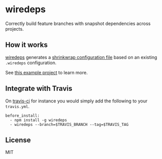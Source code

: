 # wiredeps

Correctly build feature branches with snapshot dependencies across projects.


## How it works

[wiredeps](https://github.com/nikku/wiredeps) generates a [shrinkwrap configuration file](https://docs.npmjs.com/cli/shrinkwrap) based on an existing `.wiredeps` configuration.

See [this example project](https://github.com/nikku/wiredeps/blob/master/example/) to learn more.


## Integrate with Travis

On [travis-ci](https://travis-ci.org) for instance you would simply add the following to your `travis.yml`.

```
before_install:
  - npm install -g wiredeps
  - wiredeps --branch=$TRAVIS_BRANCH --tag=$TRAVIS_TAG
```


## License

MIT
